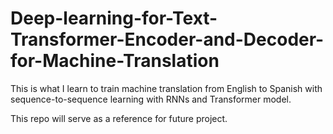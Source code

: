 # Deep-learning-for-Text-Transformer-Encoder-and-Decoder-for-Machine-Translation
This is what I learn to train machine translation from English to Spanish with sequence-to-sequence learning with RNNs and Transformer model.

This repo will serve as a reference for future project.
